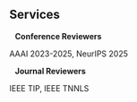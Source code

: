 ## Services

<h4 style="margin:0 10px 0;">Conference Reviewers</h4>

AAAI 2023-2025, NeurIPS 2025

<h4 style="margin:0 10px 0;">Journal Reviewers</h4>

IEEE TIP, IEEE TNNLS
